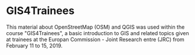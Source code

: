 # GIS4Trainees
This material about OpenStreetMap (OSM) and QGIS was used within the course "GIS4Trainees", a basic introduction to GIS and related topics given at trainees at the Europan Commission - Joint Research entre (JRC) from February 11 to 15, 2019.
